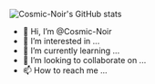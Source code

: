 ![Cosmic-Noir's GitHub stats](https://github-readme-stats-cosmicnoir.vercel.app/api?username=cosmic-noir&show_icons=true&theme=radical&count_private=true&include_all_commits=true)

- 👋 Hi, I’m @Cosmic-Noir
- 👀 I’m interested in ...
- 🌱 I’m currently learning ...
- 💞️ I’m looking to collaborate on ...
- 📫 How to reach me ...

<!---
Cosmic-Noir/Cosmic-Noir is a ✨ special ✨ repository because its `README.md` (this file) appears on your GitHub profile.
You can click the Preview link to take a look at your changes.
--->
